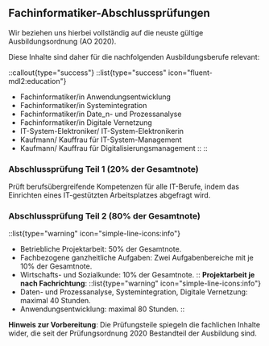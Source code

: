 ## Fachinformatiker-Abschlussprüfungen

Wir beziehen uns hierbei vollständig auf die neuste gültige Ausbildungsordnung (AO 2020).

Diese Inhalte sind daher für die nachfolgenden Ausbildungsberufe relevant:

::callout{type="success"}
::list{type="success" icon="fluent-mdl2:education"}
- Fachinformatiker/in Anwendungsentwicklung
- Fachinformatiker/in Systemintegration
- Fachinformatiker/in Date_n- und Prozessanalyse
- Fachinformatiker/in Digitale Vernetzung
- IT-System-Elektroniker/ IT-System-Elektronikerin
- Kaufmann/ Kauffrau für IT-System-Management
- Kaufmann/ Kauffrau für Digitalisierungsmanagement
::
::

### Abschlussprüfung Teil 1 (20% der Gesamtnote)
Prüft berufsübergreifende Kompetenzen für alle IT-Berufe, indem das Einrichten eines IT-gestützten Arbeitsplatzes abgefragt wird.

### Abschlussprüfung Teil 2 (80% der Gesamtnote)
::list{type="warning" icon="simple-line-icons:info"}
- Betriebliche Projektarbeit: 50% der Gesamtnote.
- Fachbezogene ganzheitliche Aufgaben: Zwei Aufgabenbereiche mit je 10% der Gesamtnote.
- Wirtschafts- und Sozialkunde: 10% der Gesamtnote.
::
**Projektarbeit je nach Fachrichtung**:
::list{type="warning" icon="simple-line-icons:info"}
- Daten- und Prozessanalyse, Systemintegration, Digitale Vernetzung: maximal 40 Stunden.
- Anwendungsentwicklung: maximal 80 Stunden.
::

**Hinweis zur Vorbereitung**: Die Prüfungsteile spiegeln die fachlichen Inhalte wider, die seit der Prüfungsordnung 2020 Bestandteil der Ausbildung sind.
